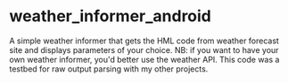 # weather_informer_android
A simple weather informer that gets the HML code from weather forecast site and displays parameters of your choice.
NB: if you want to have your own weather informer, you'd better use the weather API. This code was a testbed for raw output parsing with my other projects.
